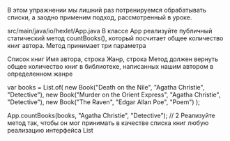 В этом упражнении мы лишний раз потренируемся обрабатывать списки, а заодно применим подход, рассмотренный в уроке.

src/main/java/io/hexlet/App.java
В классе App реализуйте публичный статический метод countBooks(), который посчитает общее количество книг автора. Метод принимает три параметра

Список книг
Имя автора, строка
Жанр, строка
Метод должен вернуть общее количество книг в библиотеке, написанных нашим автором в определенном жанре

var books = List.of(
    new Book("Death on the Nile", "Agatha Christie", "Detective"),
    new Book("Murder on the Orient Express", "Agatha Christie", "Detective"),
    new Book("The Raven", "Edgar Allan Poe", "Poem")
);

App.countBooks(books, "Agatha Christie", "Detective"); // 2
Реализуйте метод так, чтобы он мог принимать в качестве списка книг любую реализацию интерфейса List